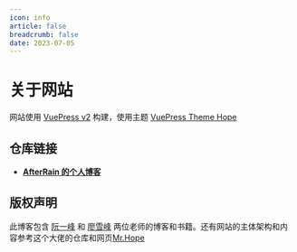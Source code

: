 ```yaml
---
icon: info
article: false
breadcrumb: false
date: 2023-07-05
---
```


# 关于网站

网站使用 [VuePress v2](https://vuejs.press/zh) 构建，使用主题 [VuePress Theme Hope](https://theme-hope.vuejs.press/zh/)

## 仓库链接

- [**AfterRain 的个人博客**](https://github.com/ly610126107/ly610126107.github.io)

## 版权声明

此博客包含 [阮一峰](https://github.com/ruanyf) 和 [廖雪峰](https://weibo.com/liaoxuefeng) 两位老师的博客和书籍。还有网站的主体架构和内容参考这个大佬的仓库和网页[Mr.Hope](https://mister-hope.com/)
